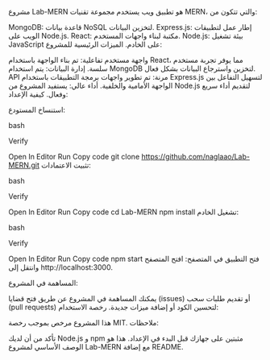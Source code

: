 مشروع Lab-MERN هو تطبيق ويب يستخدم مجموعة تقنيات MERN، والتي تتكون من:

MongoDB: قاعدة بيانات NoSQL لتخزين البيانات.
Express.js: إطار عمل لتطبيقات الويب على Node.js.
React: مكتبة لبناء واجهات المستخدم.
Node.js: بيئة تشغيل JavaScript على الخادم.
الميزات الرئيسية للمشروع:

واجهة مستخدم تفاعلية: تم بناء الواجهة باستخدام React، مما يوفر تجربة مستخدم سلسة.
إدارة البيانات: يتم استخدام MongoDB لتخزين واسترجاع البيانات بشكل فعال.
API مرنة: تم تطوير واجهات برمجة التطبيقات باستخدام Express.js لتسهيل التفاعل بين الواجهة الأمامية والخلفية.
أداء عالي: يستفيد المشروع من Node.js لتقديم أداء سريع وفعال.
كيفية الإعداد:

استنساخ المستودع:

bash

Verify

Open In Editor
Run
Copy code
git clone https://github.com/naglaao/Lab-MERN.git
تثبيت الاعتمادات:

bash

Verify

Open In Editor
Run
Copy code
cd Lab-MERN
npm install
تشغيل الخادم:

bash

Verify

Open In Editor
Run
Copy code
npm start
فتح التطبيق في المتصفح: افتح المتصفح وانتقل إلى http://localhost:3000.

المساهمة في المشروع:

يمكنك المساهمة في المشروع عن طريق فتح قضايا (issues) أو تقديم طلبات سحب (pull requests) لتحسين الكود أو إضافة ميزات جديدة.
رخصة الاستخدام:

هذا المشروع مرخص بموجب رخصة MIT.
ملاحظات:

تأكد من أن لديك Node.js و npm مثبتين على جهازك قبل البدء في الإعداد.
هذا هو الوصف الأساسي لمشروع Lab-MERN مع إضافة README.
